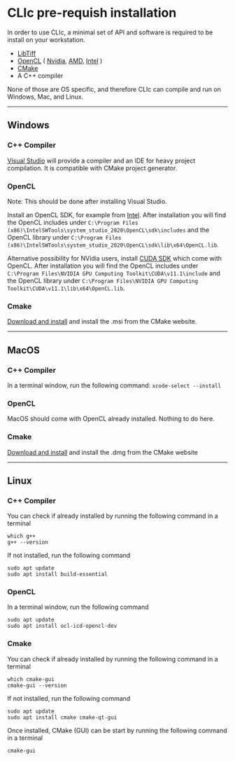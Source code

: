 # CLIc pre-requish installation

In order to use CLIc, a minimal set of API and software is required to be install on your workstation.  
- [LibTiff](http://www.simplesystems.org/libtiff/)
- [OpenCL](https://www.khronos.org/opencl/) 
(
    [Nvidia](https://developer.nvidia.com/cuda-downloads), 
    [AMD](https://github.com/GPUOpen-LibrariesAndSDKs/OCL-SDK/releases), 
    [Intel](https://software.intel.com/content/www/us/en/develop/tools/opencl-sdk.html)
)
- [CMake](https://cmake.org/)
- A C++ compiler

None of those are OS specific, and therefore CLIc can compile and run on Windows, Mac, and Linux.

---

## Windows

### C++ Compiler
[Visual Studio](https://visualstudio.microsoft.com/downloads/) will provide a compiler and an IDE for heavy project compilation. It is compatible with CMake project generator.  

### OpenCL
Note: This should be done after installing Visual Studio.

Install an OpenCL SDK, for example from [Intel](https://software.intel.com/content/www/us/en/develop/tools/opencl-sdk/choose-download.html).  After installation you will find the OpenCL includes under `C:\Program Files (x86)\IntelSWTools\system_studio_2020\OpenCL\sdk\includes` and the OpenCL library under `C:\Program Files (x86)\IntelSWTools\system_studio_2020\OpenCL\sdk\lib\x64\OpenCL.lib`.

Alternative possibility for NVidia users, install [CUDA SDK](https://developer.nvidia.com/cuda-downloads) which come with OpenCL. After installation you will find the OpenCL includes under `C:\Program Files\NVIDIA GPU Computing Toolkit\CUDA\v11.1\include` and the OpenCL library under `C:\Program Files\NVIDIA GPU Computing Toolkit\CUDA\v11.1\lib\x64\OpenCL.lib`.

### Cmake
[Download and install](https://github.com/Kitware/CMake/releases/download/v3.19.0/cmake-3.19.0-win64-x64.msi) and install the .msi from the CMake website.

---
## MacOS

### C++ Compiler
In a terminal window, run the following command: `xcode-select --install`

### OpenCL
MacOS should come with OpenCL already installed. Nothing to do here.

### Cmake
[Download and install](https://github.com/Kitware/CMake/releases/download/v3.19.0/cmake-3.19.0-Darwin-x86_64.dmg) and install the .dmg from the CMake website

---
## Linux

### C++ Compiler
You can check if already installed by running the following command in a terminal
```
which g++
g++ --version
```
If not installed, run the following command
```
sudo apt update
sudo apt install build-essential
```

### OpenCL
In a terminal window, run the following command
```
sudo apt update
sudo apt install ocl-icd-opencl-dev 
```

### Cmake
You can check if already installed by running the following command in a terminal
```
which cmake-gui
cmake-gui --version
```
If not installed, run the following command
```
sudo apt update
sudo apt install cmake cmake-qt-gui 
```
Once installed, CMake (GUI) can be start by running the following command in a terminal
```
cmake-gui 
```







